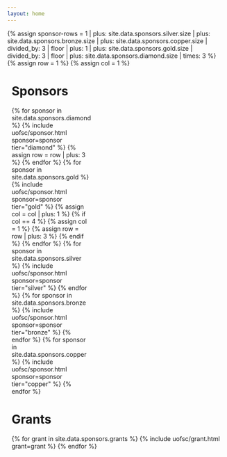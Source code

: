 ```yaml
---
layout: home
---
```

<div id="sponsors-content">
    {% assign sponsor-rows = 1 | plus: site.data.sponsors.silver.size | plus: site.data.sponsors.bronze.size | plus: site.data.sponsors.copper.size | divided_by: 3 | floor | plus: 1 | plus: site.data.sponsors.gold.size | divided_by: 3 | floor | plus: site.data.sponsors.diamond.size | times:  3 %}
    {% assign row = 1 %}
    {% assign col = 1 %}
    <style>
        .content {
            margin: 10px;
        }
        .sponsors {
            display: grid;
            grid-template-columns: repeat(3, 1fr);
            grid-template-rows: repeat({{sponsor-rows}}, 1fr);
            grid-column-gap: 10px;
            grid-row-gap: 10px;
        }
    </style>
    <div class="content">
        <h1>Sponsors</h1>
        <div class="sponsors">
            {% for sponsor in site.data.sponsors.diamond %}
                {% include uofsc/sponsor.html sponsor=sponsor tier="diamond" %}
                {% assign row = row | plus: 3 %}
            {% endfor %}
            {% for sponsor in site.data.sponsors.gold %}
                {% include uofsc/sponsor.html sponsor=sponsor tier="gold" %}
                {% assign col = col | plus: 1 %}
                {% if col == 4 %}
                    {% assign col = 1 %}
                    {% assign row = row | plus: 3 %}
                {% endif %}
            {% endfor %}
            {% for sponsor in site.data.sponsors.silver %}
                {% include uofsc/sponsor.html sponsor=sponsor tier="silver" %}
            {% endfor %}
            {% for sponsor in site.data.sponsors.bronze %}
                {% include uofsc/sponsor.html sponsor=sponsor tier="bronze" %}
            {% endfor %}
            {% for sponsor in site.data.sponsors.copper %}
                {% include uofsc/sponsor.html sponsor=sponsor tier="copper" %}
            {% endfor %}
        </div>
        <h1>Grants</h1>
        {% for grant in site.data.sponsors.grants %}
            {% include uofsc/grant.html grant=grant %}
        {% endfor %}
    </div>
</div>